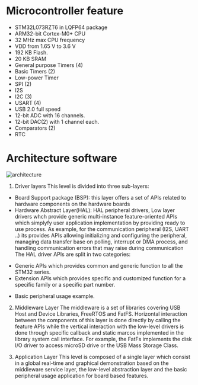 # Microcontroller feature
- STM32L073RZT6 in LQFP64 package
- ARM32-bit Cortex-M0+ CPU
- 32 MHz max CPU frequency
- VDD from 1.65 V to 3.6 V
- 192 KB Flash.
- 20 KB SRAM
- General purpose Timers (4) 
- Basic Timers (2)
- Low-power Timer
- SPI (2)
- I2S
- I2C (3)
- USART (4) 
- USB 2.0 full speed
- 12-bit ADC with 16 channels.
- 12-bit DAC(2) with 1 channel each.
- Comparators (2)
- RTC

# Architecture software

![architecture](https://user-images.githubusercontent.com/47490501/53897306-724df980-4068-11e9-89ba-7227a091d2eb.PNG)

1. Driver layers
This level is divided into three sub-layers:
+ Board Support package (BSP): this layer offers a set of APIs related to hardware components on the hardware boards
+ Hardware Abstract Layer(HAL): HAL peripheral drivers, Low layer drivers whch provide generic multi-instance feature-oriented APIs which simplyfy user application implementation by providing ready to use process. As example, for the communication peripheral (I2S, UART ..) its provides APIs allowing initializing and configuring the peripheral, managing data transfer base on polling, interrupt or DMA process, and handling communication errors that may raise during communication
The HAL driver APIs are split in two categories:
- Generic APIs which provides common and generic function to all the STM32 series.
- Extension APIs which provides specific and customized function for a specific family or a specific part number.
+ Basic peripheral usage example.

2. Middleware Layer
The middleware is a set of libraries covering USB Host and Device Libraries, FreeRTOS and FatFS. Horizontal interaction between the components of this layer is done directly by calling the feature APIs while the vertical interaction with the low-level drivers is done through specific callback and static marcos implemented in the library system call interface. For example, the FatFs implements the disk I/O driver to access microSD drive or the USB Mass Storage Class.

3. Application Layer
This level is composed of a single layer which consist in a global real-time and graphical demonstration based on the middleware service layer, the low-level abstraction layer and the basic peripheral usage application for board based features.

